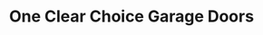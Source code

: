 ---
title: "One Clear Choice Garage Doors"
url: /kennesaw/one-clear-choice-garage-doors/
shop: shop
---